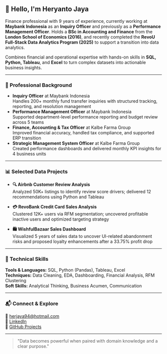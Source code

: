 ## 👋 Hello, I'm Heryanto Jaya

Finance professional with 9 years of experience, currently working at **Maybank Indonesia** as an **Inquiry Officer** and previously as a **Performance Management Officer**. Holds a **BSc in Accounting and Finance** from the **London School of Economics (2016)**, and recently completed the **RevoU Full-Stack Data Analytics Program (2025)** to support a transition into data analytics.

Combines financial and operational expertise with hands-on skills in **SQL, Python, Tableau**, and **Excel** to turn complex datasets into actionable business insights.

---

### 💼 Professional Background

- **Inquiry Officer** at Maybank Indonesia  
  Handles 200+ monthly fund transfer inquiries with structured tracking, reporting, and resolution management  
- **Performance Management Officer** at Maybank Indonesia  
  Supported department-level performance reporting and budget review across 5 teams  
- **Finance, Accounting & Tax Officer** at Kalbe Farma Group  
  Improved financial accuracy, handled tax compliance, and supported ERP transition  
- **Strategic Management System Officer** at Kalbe Farma Group  
  Created performance dashboards and delivered monthly KPI insights for 4 business units

---

### 📊 Selected Data Projects

- **🔍 Airbnb Customer Review Analysis**  
  Analyzed 50K+ listings to identify review score drivers; delivered 12 recommendations using Python and Tableau

- **💳 RevoBank Credit Card Sales Analysis**  
  Clustered 12K+ users via RFM segmentation; uncovered profitable inactive users and optimized targeting strategy

- **🛍️ WishfulBazaar Sales Dashboard**  
  Visualized 5 years of sales data to uncover UI-related abandonment risks and proposed loyalty enhancements after a 33.75% profit drop

---

### 🧰 Technical Skills

**Tools & Languages:** SQL, Python (Pandas), Tableau, Excel  
**Techniques:** Data Cleaning, EDA, Dashboarding, Financial Analysis, RFM Clustering  
**Soft Skills:** Analytical Thinking, Business Acumen, Communication

---

### 📬 Connect & Explore

📧 herjaya94@hotmail.com  
🔗 [LinkedIn](https://www.linkedin.com/in/heryantojaya)  
📂 [GitHub Projects](https://github.com/HarryJayaProject)

---

> "Data becomes powerful when paired with domain knowledge and a clear purpose."
